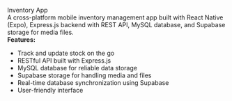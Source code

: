 Inventory App  
A cross-platform mobile inventory management app built with React Native (Expo), Express.js backend with REST API, MySQL database, and Supabase storage for media files.  
**Features:**  
- Track and update stock on the go  
- RESTful API built with Express.js  
- MySQL database for reliable data storage  
- Supabase storage for handling media and files  
- Real-time database synchronization using Supabase  
- User-friendly interface  

